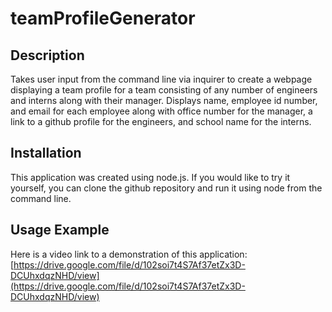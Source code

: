 # teamProfileGenerator

## Description
Takes user input from the command line via inquirer to create a webpage displaying a team profile for a team consisting of any number of engineers and interns
along with their manager. Displays name, employee id number, and email for each employee along with office number for the manager, a link to a github profile
for the engineers, and school name for the interns.

## Installation
This application was created using node.js. If you would like to try it yourself, you can clone the github repository and run it using node from the command line.

## Usage Example
Here is a video link to a demonstration of this application:
[https://drive.google.com/file/d/102soi7t4S7Af37etZx3D-DCUhxdqzNHD/view](https://drive.google.com/file/d/102soi7t4S7Af37etZx3D-DCUhxdqzNHD/view)